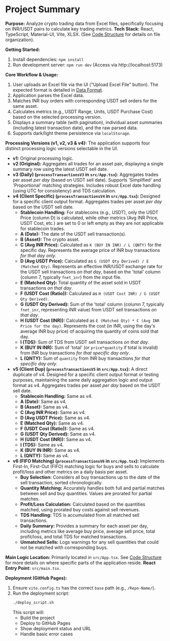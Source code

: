 # Project Summary

**Purpose:** Analyze crypto trading data from Excel files, specifically focusing on INR/USDT pairs to calculate key trading metrics.
**Tech Stack:** React, TypeScript, Material-UI, Vite, XLSX. (See [Code Structure](mdc:.metadata/code_structure.md) for details on file organization).

**Getting Started:**
1. Install dependencies: `npm install`
2. Run development server: `npm run dev` (Access via http://localhost:5173)

**Core Workflow & Usage:**
1. User uploads an Excel file via the UI ("Upload Excel File" button). The expected format is detailed in [Data Format](mdc:.metadata/data_format.md).
2. Application parses the Excel data.
3. Matches INR buy orders with corresponding USDT sell orders for the same asset.
4. Calculates metrics (e.g., USDT Range, Units, USDT Purchase Cost) based on the selected processing version.
5. Displays a summary table (with pagination), individual asset summaries (including latest transaction date), and the raw parsed data.
6. Supports dark/light theme persistence via `localStorage`.

**Processing Versions (v1, v2, v3 & v4):**
The application supports four distinct processing logic versions selectable in the UI.
- **v1:** Original processing logic.
- **v2 (Original):** Aggregates all trades for an asset pair, displaying a single summary row using the latest USDT sell date.
- **v3 (Daily) (`processTransactionsV3` in `src/App.tsx`):** Aggregates trades per asset *per day* (based on USDT sell date). Supports 'Simplified' and 'Proportional' matching strategies. Includes robust Excel date handling (using UTC for consistency) and TDS calculation.
- **v4 (Client Specific) (`processTransactionsV4` in `src/App.tsx`):** Designed for a specific client output format. Aggregates trades per asset *per day* based on the USDT sell date.
    - **Stablecoin Handling:** For stablecoins (e.g., USDT), only the USDT Price (column D) is calculated, while other metrics (Avg INR Price, USDT Cost, etc.) are set to 0 or left empty as they are not applicable for stablecoin trades.
    - **A (Date):** The date of the USDT sell transaction(s).
    - **B (Asset):** The crypto asset.
    - **C (Avg INR Price):** Calculated as `K (BUY IN INR) / L (QNTY)` for the specific day. Represents the average price of INR buy transactions *for that day only*.
    - **D (Avg USDT Price):** Calculated as `G (USDT Qty Derived) / E (Matched Qty)`. Represents an effective INR/USDT exchange rate for the USDT sell transactions *on that day*, based on the 'total' column (column 7, typically `fnet_inr`) from the input file.
    - **E (Matched Qty):** Total quantity of the asset sold in USDT transactions *on that day*.
    - **F (USDT Cost (Ratio)):** Calculated as `H (USDT Cost INR) / G (USDT Qty Derived)`.
    - **G (USDT Qty Derived):** Sum of the 'total' column (column 7, typically `fnet_inr`, representing INR value) from USDT sell transactions *on that day*.
    - **H (USDT Cost (INR)):** Calculated as `E (Matched Qty) * C (Avg INR Price for the day)`. Represents the cost (in INR, using the day's average INR buy price) of acquiring the quantity of coins sold that day.
    - **I (TDS):** Sum of TDS from USDT sell transactions *on that day*.
    - **K (BUY IN INR):** Sum of 'total' (or `price*quantity` if total is invalid) from INR buy transactions *for that specific day only*.
    - **L (QNTY):** Sum of `quantity` from INR buy transactions *for that specific day only*.
- **v5 (Client Dup) (`processTransactionsV5` in `src/App.tsx`):** A direct duplicate of v4. Designed for a specific client output format or testing purposes, maintaining the same daily aggregation logic and output format as v4. Aggregates trades per asset *per day* based on the USDT sell date.
    - **Stablecoin Handling:** Same as v4.
    - **A (Date):** Same as v4.
    - **B (Asset):** Same as v4.
    - **C (Avg INR Price):** Same as v4.
    - **D (Avg USDT Price):** Same as v4.
    - **E (Matched Qty):** Same as v4.
    - **F (USDT Cost (Ratio)):** Same as v4.
    - **G (USDT Qty Derived):** Same as v4.
    - **H (USDT Cost (INR)):** Same as v4.
    - **I (TDS):** Same as v4.
    - **K (BUY IN INR):** Same as v4.
    - **L (QNTY):** Same as v4.
- **v6 (FIFO Matching) (`processTransactionsV6` in `src/App.tsx`):** Implements First-In, First-Out (FIFO) matching logic for buys and sells to calculate profit/loss and other metrics on a daily basis per asset.
    - **Buy Selection:** Considers all buy transactions up to the date of the sell transaction, sorted chronologically.
    - **Quantity Matching:** Accurately handles both full and partial matches between sell and buy quantities. Values are prorated for partial matches.
    - **Profit/Loss Calculation:** Calculated based on the quantities matched, using prorated buy costs against sell revenues.
    - **TDS Handling:** TDS is accumulated from all matched sell transactions.
    - **Daily Summary:** Provides a summary for each asset per day, including metrics like average buy price, average sell price, total profit/loss, and total TDS for matched transactions.
    - **Unmatched Sells:** Logs warnings for any sell quantities that could not be matched with corresponding buys.

**Main Logic Location:** Primarily located in `src/App.tsx`. See [Code Structure](mdc:.metadata/code_structure.md) for more details on where specific parts of the application reside.
**React Entry Point:** `src/main.tsx`.

**Deployment (GitHub Pages):**
1. Ensure `vite.config.ts` has the correct `base` path (e.g., `/Repo-Name/`).
2. Run the deployment script:
   ```bash
   ./deploy_script.sh
   ```
   This script will:
   - Build the project
   - Deploy to GitHub Pages
   - Show deployment status and URL
   - Handle basic error cases 